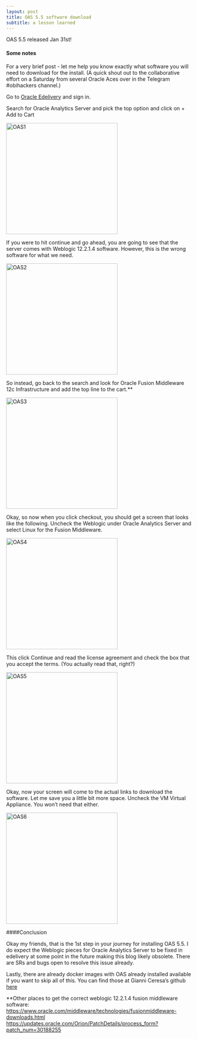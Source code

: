 ```yaml
---
layout: post
title: OAS 5.5 software download
subtitle: a lesson learned
---
```


OAS 5.5 released Jan 31st!

#### Some notes

For a very brief post - let me help you know exactly what software you will need to download for the install. (A quick shout out to the collaborative effort on a Saturday from several Oracle Aces over in the Telegram #obihackers channel.)

Go to [Oracle Edelivery](https://edelivery.oracle.com/) and sign in.

Search for Oracle Analytics Server and pick the top option and click on + Add to Cart

<img src="https://BecWagner.github.io/img/oas1.png" alt="OAS1" style="width:300px;">

If you were to hit continue and go ahead, you are going to see that the server comes with Weblogic 12.2.1.4 software. However, this is the wrong software for what we need.

<img src="https://BecWagner.github.io/img/oas2.png" alt="OAS2" style="width:300px;">

So instead, go back to the search and look for Oracle Fusion Middleware 12c Infrastructure and add the top line to the cart.**
 
<img src="https://BecWagner.github.io/img/oas3.png" alt="OAS3" style="width:300px;">

Okay, so now when you click checkout, you should get a screen that looks like the following. Uncheck the Weblogic under Oracle Analytics Server and select Linux for the Fusion Middleware. 

<img src="https://BecWagner.github.io/img/oas4.png" alt="OAS4" style="width:300px;">

This click Continue and read the license agreement and check the box that you accept the terms. (You actually read that, right?)
 
<img src="https://BecWagner.github.io/img/oas5.png" alt="OAS5" style="width:300px;">

Okay, now your screen will come to the actual links to download the software. Let me save you a little bit more space. Uncheck the VM Virtual Appliance. You won’t need that either.

<img src="https://BecWagner.github.io/img/oas6.png" alt="OAS6" style="width:300px;">

####Conclusion
 
Okay my friends, that is the 1st step in your journey for installing OAS 5.5. I do expect the Weblogic pieces for Oracle Analytics Server to be fixed in edelivery at some point in the future making this blog likely obsolete. There are SRs and bugs open to resolve this issue already.

Lastly, there are already docker images with OAS already installed available if you want to skip all of this. You can find those at Gianni Ceresa’s github [here](https://github.com/gianniceresa/docker-images/tree/master/OracleAnalyticsServer)

**Other places to get the correct weblogic 12.2.1.4 fusion middleware software:
 https://www.oracle.com/middleware/technologies/fusionmiddleware-downloads.html
 https://updates.oracle.com/Orion/PatchDetails/process_form?patch_num=30188255
